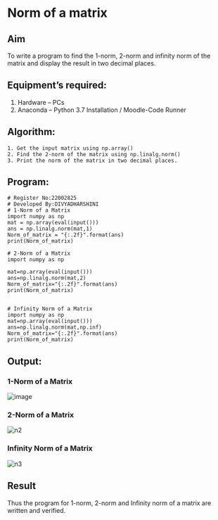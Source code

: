# Norm of a matrix
## Aim
To write a program to find the 1-norm, 2-norm and infinity norm of the matrix and display the result in two decimal places.
## Equipment’s required:
1.	Hardware – PCs
2.	Anaconda – Python 3.7 Installation / Moodle-Code Runner
## Algorithm:
	1. Get the input matrix using np.array()   
    2. Find the 2-norm of the matrix using np.linalg.norm()
	3. Print the norm of the matrix in two decimal places.
## Program:
```
# Register No:22002825
# Developed By:DIVYADHARSHINI
# 1-Norm of a Matrix
import numpy as np
mat = np.array(eval(input()))
ans = np.linalg.norm(mat,1)
Norm_of_matrix = "{:.2f}".format(ans)
print(Norm_of_matrix)

# 2-Norm of a Matrix
import numpy as np

mat=np.array(eval(input()))
ans=np.linalg.norm(mat,2)
Norm_of_matrix="{:.2f}".format(ans)
print(Norm_of_matrix)


# Infinity Norm of a Matrix
import numpy as np
mat=np.array(eval(input()))
ans=np.linalg.norm(mat,np.inf)
Norm_of_matrix="{:.2f}".format(ans)
print(Norm_of_matrix)

```
## Output:
### 1-Norm of a Matrix
![image](https://user-images.githubusercontent.com/119393424/216229377-0bf4cedc-b57a-4da6-8782-4e67b897ec1b.png)



### 2-Norm of a Matrix

![n2](https://user-images.githubusercontent.com/119393424/216229400-c8404787-40c9-4c40-b6d4-0e9996d0d5fd.png)

### Infinity Norm of a Matrix
![n3](https://user-images.githubusercontent.com/119393424/216229419-32dc6f34-99ee-4f0c-8e0c-a2dcfb67c784.png)


## Result
Thus the program for 1-norm, 2-norm and Infinity norm of a matrix are written and verified.
